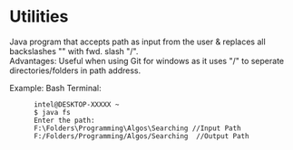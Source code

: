 # Utilities
Java program that accepts path as input from the user & replaces all backslashes "\" with fwd. slash "/".<br>
Advantages: Useful when using Git for windows as it uses "/" to seperate directories/folders in path address.<br>

Example: Bash Terminal:

          intel@DESKTOP-XXXXX ~ 
          $ java fs 
          Enter the path: 
          F:\Folders\Programming\Algos\Searching //Input Path 
          F:/Folders/Programming/Algos/Searching  //Output Path 
          
